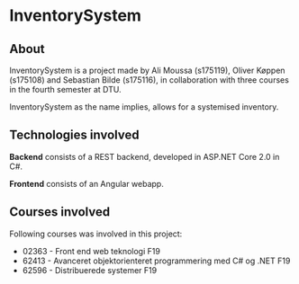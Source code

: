 # InventorySystem

## About
InventorySystem is a project made by Ali Moussa (s175119), Oliver Køppen (s175108) and Sebastian Bilde (s175116), in collaboration with three courses in the fourth semester at DTU.

InventorySystem as the name implies, allows for a systemised inventory.


## Technologies involved
**Backend** consists of a REST backend, developed in ASP.NET Core 2.0 in C#.

**Frontend** consists of an Angular webapp.

## Courses involved
Following courses was involved in this project:
* 02363 - Front end web teknologi F19
* 62413 - Avanceret objektorienteret programmering med C# og .NET F19
* 62596 - Distribuerede systemer F19
